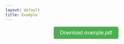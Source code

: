 ```yaml
---
layout: default
title: Example
---
```


<p align="center">
    <a href="assets/example ontology.rdf" download>
        <button style="padding: 10px 20px; font-size: 16px; background-color: #4CAF50; color: white; border: none; border-radius: 5px;">
            Download example.pdf
        </button>
    </a>
</p>
